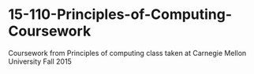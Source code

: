 # 15-110-Principles-of-Computing-Coursework
Coursework from Principles of computing class taken at Carnegie Mellon University Fall 2015
